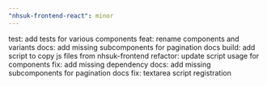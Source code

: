 ```yaml
---
"nhsuk-frontend-react": minor
---
```


test: add tests for various components
feat: rename components and variants
docs: add missing subcomponents for pagination docs
build: add script to copy js files from nhsuk-frontend
refactor: update script usage for components
fix: add missing dependency
docs: add missing subcomponents for pagination docs
fix: textarea script registration

